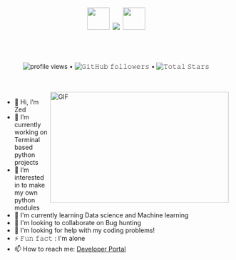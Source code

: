 <h1 align="center">
  <a>
    <img width="50px" src="https://user-images.githubusercontent.com/116058155/202480410-838835f0-8a1b-4800-99fc-bb0a719825f2.gif"/>
  </a>
  <a><img src="https://readme-typing-svg.herokuapp.com?font=Noto+Sans+Japanese&size=35&duration=3500&pause=3000&color=AE2828&center=true&vCenter=true&width=500&lines=%E3%81%93%E3%82%93%E3%81%AB%E3%81%A1%E3%81%AF%E3%83%97%E3%83%AD%E3%82%B0%E3%83%A9%E3%83%9E%E3%83%BC+!" /></a>

  <a target="main">
    <img width="50px" src="![github](https://user-images.githubusercontent.com/116058155/202630508-48b6a0f9-7dd7-4180-a648-d51e4fab8927.gif)
"/>
    
  </a>
</h1>

<br/>
<br/>
<p align="center">
  <img alt = "profile views" src="https://komarev.com/ghpvc/?username=ZedUnknown&style=flat&color=brightgreen"> •
  <img alt="𝙶𝚒𝚝𝙷𝚞𝚋 𝚏𝚘𝚕𝚕𝚘𝚠𝚎𝚛𝚜" src="https://img.shields.io/github/followers/ZedUnknown?label=Followers&style=social"> •   
  <img src="https://img.shields.io/github/stars/ZedUnknown?label=Stars" alt="𝚃𝚘𝚝𝚊𝚕 𝚂𝚝𝚊𝚛𝚜">
</p>
<br/>
<br/>
<a target="main">
  <img align="right" height="250" width="400" alt="GIF" src="https://github.com/ZedUnknown/ZedUnknown/blob/main/GIF/image.gif">
</a>

- 👋 Hi, I’m Zed
- 🔭 I’m currently working on Terminal based python projects
- 👀 I’m interested in to make my own python modules
- 📕 I'm currently learning Data science and Machine learning
- 🤝 I'm looking to collaborate on Bug hunting
- 🤔 I'm looking for help with my coding problems!
- ⚡ 𝙵𝚞𝚗 𝚏𝚊𝚌𝚝 : I'm alone
- 📫 How to reach me: [Developer Portal](**coding.developerportal@gmail.com**)
